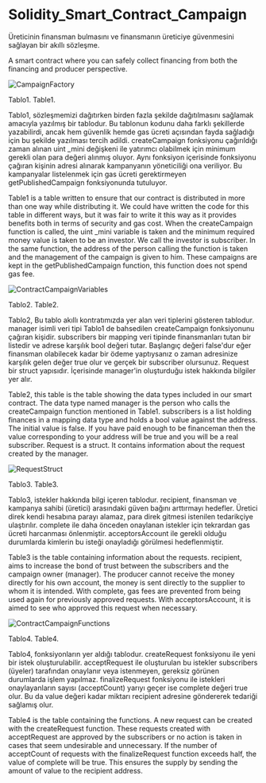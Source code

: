 # Solidity_Smart_Contract_Campaign

 Üreticinin finansman bulmasını ve finansmanın üreticiye güvenmesini sağlayan bir akıllı sözleşme.
 
 A smart contract where you can safely collect financing from both the financing and producer perspective.

![CampaignFactory](https://user-images.githubusercontent.com/76453513/196037289-b66b41b3-3bf8-45f4-af20-38c52918cc00.png)

Tablo1. Table1.

 Tablo1, sözleşmemizi dağıtırken birden fazla şekilde dağıtılmasını sağlamak amacıyla yazılmış bir tablodur. Bu tablonun kodunu daha farklı şekillerde yazabilirdi, ancak hem güvenlik hemde gas ücreti açısından fayda sağladığı için bu şekilde yazılması tercih adildi. createCampaign fonksiyonu çağırıldığı zaman alınan uint _mini değişkeni ile yatırımcı olabilmek için minimum gerekli olan para değeri alınmış oluyor. Aynı fonksiyon içerisinde fonksiyonu çağıran kişinin adresi alınarak kampanyanın yöneticiliği ona veriliyor. Bu kampanyalar listelenmek için gas ücreti gerektirmeyen getPublishedCampaign fonksiyonunda tutuluyor.
 
 Table1 is a table written to ensure that our contract is distributed in more than one way while distributing it. We could have written the code for this table in different ways, but it was fair to write it this way as it provides benefits both in terms of security and gas cost. When the createCampaign function is called, the uint _mini variable is taken and the minimum required money value is taken to be an investor. We call the investor is subscriber. In the same function, the address of the person calling the function is taken and the management of the campaign is given to him. These campaigns are kept in the getPublishedCampaign function, this function does not spend gas fee.

![ContractCampaignVariables](https://user-images.githubusercontent.com/76453513/196037312-2cdb8f26-9dd2-4a0d-ad3e-4aeec40d750b.png)

Tablo2. Table2.

 Tablo2, Bu tablo akıllı kontratımızda yer alan veri tiplerini gösteren tablodur. manager isimli veri tipi Tablo1 de bahsedilen createCampaign fonksiyonunu çağıran kişidir. subscribers bir mapping veri tipinde finansmanları tutan bir listedir ve adrese karşılık bool değeri tutar. Başlangıç değeri false'dur eğer finansman olabilecek kadar bir ödeme yaptıysanız o zaman adresinize karşılık gelen değer true olur ve gerçek bir subscriber olursunuz. Request bir struct yapısıdır. İçerisinde manager'in oluşturduğu istek hakkında bilgiler yer alır.
 
 Table2, this table is the table showing the data types included in our smart contract. The data type named manager is the person who calls the createCampaign function mentioned in Table1. subscribers is a list holding finances in a mapping data type and holds a bool value against the address. The initial value is false. If you have paid enough to be financeman then the value corresponding to your address will be true and you will be a real subscriber. Request is a struct. It contains information about the request created by the manager.

![RequestStruct](https://user-images.githubusercontent.com/76453513/196037320-5a55f93e-934f-4816-a3c8-c8a7aa56de24.png)

Tablo3. Table3.

 Tablo3, istekler hakkında bilgi içeren tablodur. recipient, finansman ve kampanya sahibi (üretici) arasındaki güven bağını arttırmayı hedefler. Üretici direk kendi hesabına parayı alamaz, para direk gitmesi istenilen tedarikçiye ulaştırılır. complete ile daha önceden onaylanan istekler için tekrardan gas ücreti harcanması önlenmiştir. acceptorsAccount ile gerekli olduğu durumlarda kimlerin bu isteği onayladığı görülmesi hedeflenmiştir.
 
 Table3 is the table containing information about the requests. recipient, aims to increase the bond of trust between the subscribers and the campaign owner (manager). The producer cannot receive the money directly for his own account, the money is sent directly to the supplier to whom it is intended. With complete, gas fees are prevented from being used again for previously approved requests. With acceptorsAccount, it is aimed to see who approved this request when necessary.

![ContractCampaignFunctions](https://user-images.githubusercontent.com/76453513/196037327-1871d89f-8012-4c96-8776-26ceef612ccd.png)

Tablo4. Table4.

 Tablo4, fonksiyonların yer aldığı tablodur. createRequest fonksiyonu ile yeni bir istek oluşturulabilir. acceptRequest ile oluşturulan bu istekler subscribers (üyeler) tarafından onaylanır veya istenmeyen, gereksiz görünen durumlarda işlem yapılmaz. finalizeRequest fonksiyonu ile istekleri onaylayanların sayısı (acceptCount) yarıyı geçer ise complete değeri true olur. Bu da value değeri kadar miktarı recipient adresine göndererek tedariği sağlamış olur.
 
 Table4 is the table containing the functions. A new request can be created with the createRequest function. These requests created with acceptRequest are approved by the subscribers or no action is taken in cases that seem undesirable and unnecessary. If the number of acceptCount of requests with the finalizeRequest function exceeds half, the value of complete will be true. This ensures the supply by sending the amount of value to the recipient address.
